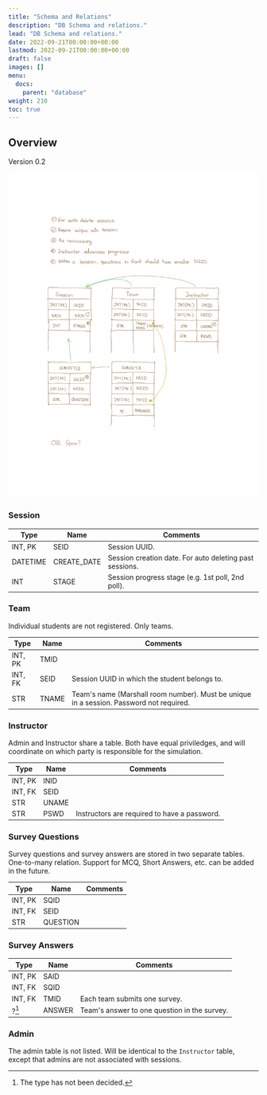 ```yaml
---
title: "Schema and Relations"
description: "DB Schema and relations."
lead: "DB Schema and relations."
date: 2022-09-21T00:00:00+00:00
lastmod: 2022-09-21T00:00:00+00:00
draft: false
images: []
menu:
  docs:
    parent: "database"
weight: 210
toc: true
---
```


## Overview

Version 0.2

![Overview20220921](DB20220924.jpg)

### Session

| Type | Name | Comments |
| ---  | ---  | ---      |
| INT, PK  | SEID         | Session UUID. |
| DATETIME | CREATE_DATE  | Session creation date. For auto deleting past sessions. |
| INT      | STAGE        | Session progress stage (e.g. 1st poll, 2nd poll). |

### Team

Individual students are not registered. Only teams.

| Type | Name | Comments |
| ---  | ---  | ---      |
| INT, PK | TMID  | |
| INT, FK | SEID  | Session UUID in which the student belongs to. |
| STR     | TNAME | Team's name (Marshall room number). Must be unique in a session. Password not required. |

### Instructor

Admin and Instructor share a table. Both have equal priviledges, and 
will coordinate on which party is responsible for the simulation.

| Type | Name | Comments |
| ---  | ---  | ---      |
| INT, PK | INID  | |
| INT, FK | SEID  | |
| STR     | UNAME | |
| STR     | PSWD  | Instructors are required to have a password. |

### Survey Questions

Survey questions and survey answers are stored in two separate tables. 
One-to-many relation. Support for MCQ, Short Answers, etc. can be added 
in the future.

| Type | Name | Comments |
| ---  | ---  | ---      |
| INT, PK | SQID  | |
| INT, FK | SEID  | |
| STR     | QUESTION | |

### Survey Answers

| Type | Name | Comments |
| ---  | ---  | ---      |
| INT, PK | SAID   | |
| INT, FK | SQID   | |
| INT, FK | TMID   | Each team submits one survey. |
| ?[^1]   | ANSWER | Team's answer to one question in the survey. |

### Admin

The admin table is not listed. Will be identical to the `Instructor` table, 
except that admins are not associated with sessions.

[^1]: The type has not been decided.
